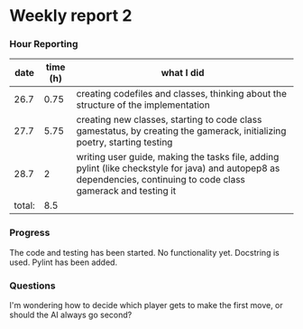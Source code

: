 # Weekly report 2

### Hour Reporting
| **date** | **time (h)** | **what I did** 
| --------- | ----------- | --------- 
| 26.7 | 0.75 | creating codefiles and classes, thinking about the structure of the implementation
| 27.7 | 5.75 | creating new classes, starting to code class gamestatus, by creating the gamerack, initializing poetry, starting testing
| 28.7 | 2 | writing user guide, making the tasks file, adding pylint (like checkstyle for java) and autopep8 as dependencies, continuing to code class gamerack and testing it
| total: | 8.5

### Progress
The code  and testing has been started. No functionality yet. Docstring is used. Pylint has been added.

### Questions
I'm wondering how to decide which player gets to make the first move, or should the AI always go second?
